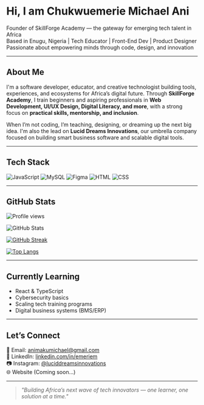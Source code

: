 # Hi, I am Chukwuemerie Michael Ani

Founder of SkillForge Academy — the gateway for emerging tech talent in Africa  
Based in Enugu, Nigeria | Tech Educator | Front-End Dev | Product Designer  
Passionate about empowering minds through code, design, and innovation

---

## About Me

I'm a software developer, educator, and creative technologist building tools, experiences, and ecosystems for Africa’s digital future. Through **SkillForge Academy**, I train beginners and aspiring professionals in **Web Development, UI/UX Design, Digital Literacy, and more**, with a strong focus on **practical skills, mentorship, and inclusion**.

When I’m not coding, I’m teaching, designing, or dreaming up the next big idea. I'm also the lead on **Lucid Dreams Innovations**, our umbrella company focused on building smart business software and scalable digital tools.

---

## Tech Stack

![JavaScript](https://img.shields.io/badge/Code-JavaScript-yellow)
![MySQL](https://img.shields.io/badge/Database-MySQL-blue)
![Figma](https://img.shields.io/badge/Design-Figma-red)
![HTML](https://img.shields.io/badge/Markup-HTML-orange)
![CSS](https://img.shields.io/badge/Styling-CSS-blue)

---

## GitHub Stats

![Profile views](https://komarev.com/ghpvc/?username=emeriem&color=blue)

![GitHub Stats](https://github-readme-stats.vercel.app/api?username=emeriem&show_icons=true&theme=radical)

[![GitHub Streak](https://streak-stats.demolab.com?user=emeriem&theme=radical)](https://git.io/streak-stats)

[![Top Langs](https://github-readme-stats.vercel.app/api/top-langs/?username=emeriem&layout=compact&theme=radical)](https://github.com/emeriem)

---

## Currently Learning

- React & TypeScript
- Cybersecurity basics
- Scaling tech training programs
- Digital business systems (BMS/ERP)

---

## Let’s Connect

📩 Email: animakumichael@gmail.com  
🔗 LinkedIn: [linkedin.com/in/emeriem](https://linkedin.com/in/emeriem)  
📷 Instagram: [@luciddreamsinnovations](https://instagram.com/luciddreamsinnovations)  
🌐 Website (Coming soon...)

---

> *"Building Africa’s next wave of tech innovators — one learner, one solution at a time."*
